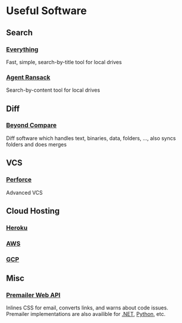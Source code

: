 # Useful Software

## Search

### [Everything](https://www.voidtools.com/)
Fast, simple, search-by-title tool for local drives

### [Agent Ransack](https://www.mythicsoft.com/agentransack/)
Search-by-content tool for local drives

## Diff

### [Beyond Compare](http://www.scootersoftware.com/download.php)
Diff software which handles text, binaries, data, folders, ..., also syncs folders and does merges

## VCS

### [Perforce](https://www.perforce.com/downloads/helix-core-p4d)
Advanced VCS

## Cloud Hosting

### [Heroku](https://www.heroku.com/)

### [AWS](https://aws.amazon.com/)

### [GCP](https://cloud.google.com/)

## Misc

### [Premailer Web API](http://premailer.dialect.ca/api)
Inlines CSS for email, converts links, and warns about code issues. Premailer implementations are also availible for [.NET](https://github.com/milkshakesoftware/PreMailer.Net), [Python](https://pypi.org/project/premailer/), etc.
